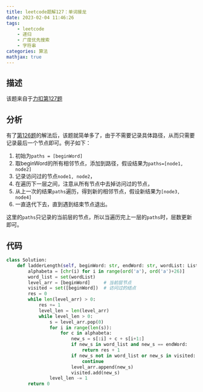 ```yaml
---
title: leetcode题解127：单词接龙
date: 2023-02-04 11:46:26
tags:
    - leetcode
    - 递归
    - 广度优先搜索
    - 字符串
categories: 算法
mathjax: true
---
```


## 描述

该题来自于[力扣第127题](https://leetcode.cn/problems/word-ladder/)

<!--more-->

## 分析

有了[第126题](https://caoqinping.com/2023/02/04/leetcode题解126/)的解法后，该题就简单多了，由于不需要记录具体路径，从而只需要记录最后一个节点即可。例子如下：

1. 初始为`paths = [beginWord]`
2. 取beginWord的所有相邻节点，添加到路径，假设结果为`paths=[node1, node2]`
3. 记录访问过的节点`node1, node2`，
4. 在遍历下一层之间，注意从所有节点中去掉访问过的节点，
5. 从上一次的结果`paths`遍历，得到新的相邻节点，假设新结果为`[node3, node4]`
6. 一直迭代下去，直到遇到结束节点退出。

这里的`paths`只记录的当前层的节点，所以当遍历完上一层的`paths`时，层数更新即可。


## 代码

```python
class Solution:
    def ladderLength(self, beginWord: str, endWord: str, wordList: List[str]) -> int:
        alphabeta = [chr(i) for i in range(ord('a'), ord('a')+26)]
        word_list = set(wordList)
        level_arr = [beginWord]     # 当前层节点
        visited = set([beginWord])  # 访问过的结点
        res = 0
        while len(level_arr) > 0:
            res += 1
            level_len = len(level_arr)
            while level_len > 0:
                s = level_arr.pop(0)
                for i in range(len(s)):
                    for c in alphabeta:
                        new_s = s[:i] + c + s[i+1:]
                        if new_s in word_list and new_s == endWord:
                            return res + 1
                        if new_s not in word_list or new_s in visited:
                            continue
                        level_arr.append(new_s)
                        visited.add(new_s)
                level_len -= 1
        return 0
```

